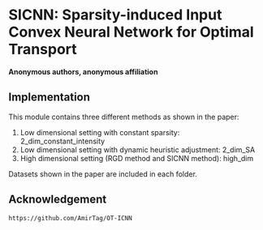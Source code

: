 # SICNN: Sparsity-induced Input Convex Neural Network for Optimal Transport

**Anonymous authors, anonymous affiliation**

## Implementation
This module contains three different methods as shown in the paper:
1) Low dimensional setting with constant sparsity: 2_dim_constant_intensity
2) Low dimensional setting with dynamic heuristic adjustment: 2_dim_SA
3) High dimensional setting (RGD method and SICNN method): high_dim

Datasets shown in the paper are included in each folder.

## Acknowledgement 
```text
https://github.com/AmirTag/OT-ICNN
```
